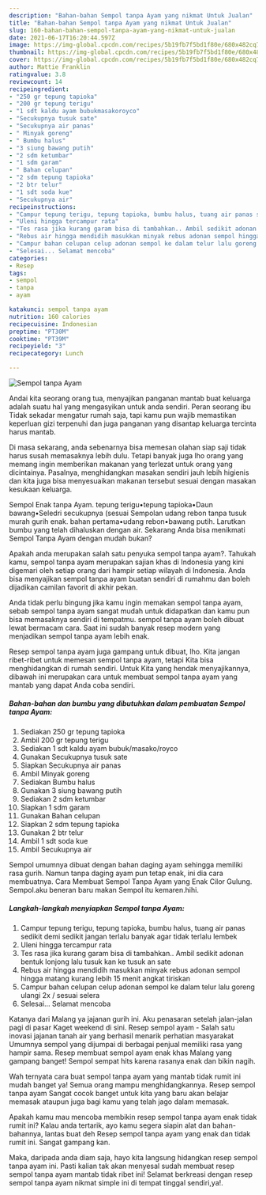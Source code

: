 ```yaml
---
description: "Bahan-bahan Sempol tanpa Ayam yang nikmat Untuk Jualan"
title: "Bahan-bahan Sempol tanpa Ayam yang nikmat Untuk Jualan"
slug: 160-bahan-bahan-sempol-tanpa-ayam-yang-nikmat-untuk-jualan
date: 2021-06-17T16:20:44.597Z
image: https://img-global.cpcdn.com/recipes/5b19fb7f5bd1f80e/680x482cq70/sempol-tanpa-ayam-foto-resep-utama.jpg
thumbnail: https://img-global.cpcdn.com/recipes/5b19fb7f5bd1f80e/680x482cq70/sempol-tanpa-ayam-foto-resep-utama.jpg
cover: https://img-global.cpcdn.com/recipes/5b19fb7f5bd1f80e/680x482cq70/sempol-tanpa-ayam-foto-resep-utama.jpg
author: Mattie Franklin
ratingvalue: 3.8
reviewcount: 14
recipeingredient:
- "250 gr tepung tapioka"
- "200 gr tepung terigu"
- "1 sdt kaldu ayam bubukmasakoroyco"
- "Secukupnya tusuk sate"
- "Secukupnya air panas"
- " Minyak goreng"
- " Bumbu halus"
- "3 siung bawang putih"
- "2 sdm ketumbar"
- "1 sdm garam"
- " Bahan celupan"
- "2 sdm tepung tapioka"
- "2 btr telur"
- "1 sdt soda kue"
- "Secukupnya air"
recipeinstructions:
- "Campur tepung terigu, tepung tapioka, bumbu halus, tuang air panas sedikit demi sedikit jangan terlalu banyak agar tidak terlalu lembek"
- "Uleni hingga tercampur rata"
- "Tes rasa jika kurang garam bisa di tambahkan.. Ambil sedikit adonan bentuk lonjong lalu tusuk kan ke tusuk an sate"
- "Rebus air hingga mendidih masukkan minyak rebus adonan sempol hingga matang kurang lebih 15 menit angkat tiriskan"
- "Campur bahan celupan celup adonan sempol ke dalam telur lalu goreng ulangi 2x / sesuai selera"
- "Selesai... Selamat mencoba"
categories:
- Resep
tags:
- sempol
- tanpa
- ayam

katakunci: sempol tanpa ayam 
nutrition: 160 calories
recipecuisine: Indonesian
preptime: "PT30M"
cooktime: "PT39M"
recipeyield: "3"
recipecategory: Lunch

---
```



![Sempol tanpa Ayam](https://img-global.cpcdn.com/recipes/5b19fb7f5bd1f80e/680x482cq70/sempol-tanpa-ayam-foto-resep-utama.jpg)

Andai kita seorang orang tua, menyajikan panganan mantab buat keluarga adalah suatu hal yang mengasyikan untuk anda sendiri. Peran seorang ibu Tidak sekadar mengatur rumah saja, tapi kamu pun wajib memastikan keperluan gizi terpenuhi dan juga panganan yang disantap keluarga tercinta harus mantab.

Di masa  sekarang, anda sebenarnya bisa memesan olahan siap saji tidak harus susah memasaknya lebih dulu. Tetapi banyak juga lho orang yang memang ingin memberikan makanan yang terlezat untuk orang yang dicintainya. Pasalnya, menghidangkan masakan sendiri jauh lebih higienis dan kita juga bisa menyesuaikan makanan tersebut sesuai dengan masakan kesukaan keluarga. 

Sempol Enak tanpa Ayam. tepung terigu•tepung tapioka•Daun bawang•Seledri secukupnya (sesuai Sempolan udang rebon tanpa tusuk murah gurih enak. bahan pertama•udang rebon•bawang putih. Larutkan bumbu yang telah dihaluskan dengan air. Sekarang Anda bisa menikmati Sempol Tanpa Ayam dengan mudah bukan?

Apakah anda merupakan salah satu penyuka sempol tanpa ayam?. Tahukah kamu, sempol tanpa ayam merupakan sajian khas di Indonesia yang kini digemari oleh setiap orang dari hampir setiap wilayah di Indonesia. Anda bisa menyajikan sempol tanpa ayam buatan sendiri di rumahmu dan boleh dijadikan camilan favorit di akhir pekan.

Anda tidak perlu bingung jika kamu ingin memakan sempol tanpa ayam, sebab sempol tanpa ayam sangat mudah untuk didapatkan dan kamu pun bisa memasaknya sendiri di tempatmu. sempol tanpa ayam boleh dibuat lewat bermacam cara. Saat ini sudah banyak resep modern yang menjadikan sempol tanpa ayam lebih enak.

Resep sempol tanpa ayam juga gampang untuk dibuat, lho. Kita jangan ribet-ribet untuk memesan sempol tanpa ayam, tetapi Kita bisa menghidangkan di rumah sendiri. Untuk Kita yang hendak menyajikannya, dibawah ini merupakan cara untuk membuat sempol tanpa ayam yang mantab yang dapat Anda coba sendiri.

<!--inarticleads1-->

##### Bahan-bahan dan bumbu yang dibutuhkan dalam pembuatan Sempol tanpa Ayam:

1. Sediakan 250 gr tepung tapioka
1. Ambil 200 gr tepung terigu
1. Sediakan 1 sdt kaldu ayam bubuk/masako/royco
1. Gunakan Secukupnya tusuk sate
1. Siapkan Secukupnya air panas
1. Ambil  Minyak goreng
1. Sediakan  Bumbu halus
1. Gunakan 3 siung bawang putih
1. Sediakan 2 sdm ketumbar
1. Siapkan 1 sdm garam
1. Gunakan  Bahan celupan
1. Siapkan 2 sdm tepung tapioka
1. Gunakan 2 btr telur
1. Ambil 1 sdt soda kue
1. Ambil Secukupnya air


Sempol umumnya dibuat dengan bahan daging ayam sehingga memiliki rasa gurih. Namun tanpa daging ayam pun tetap enak, ini dia cara membuatnya. Cara Membuat Sempol Tanpa Ayam yang Enak Cilor Gulung. Sempol.aku beneran baru makan Sempol itu kemaren.hihi. 

<!--inarticleads2-->

##### Langkah-langkah menyiapkan Sempol tanpa Ayam:

1. Campur tepung terigu, tepung tapioka, bumbu halus, tuang air panas sedikit demi sedikit jangan terlalu banyak agar tidak terlalu lembek
1. Uleni hingga tercampur rata
1. Tes rasa jika kurang garam bisa di tambahkan.. Ambil sedikit adonan bentuk lonjong lalu tusuk kan ke tusuk an sate
1. Rebus air hingga mendidih masukkan minyak rebus adonan sempol hingga matang kurang lebih 15 menit angkat tiriskan
1. Campur bahan celupan celup adonan sempol ke dalam telur lalu goreng ulangi 2x / sesuai selera
1. Selesai... Selamat mencoba


Katanya dari Malang ya jajanan gurih ini. Aku penasaran setelah jalan-jalan pagi di pasar Kaget weekend di sini. Resep sempol ayam - Salah satu inovasi jajanan tanah air yang berhasil menarik perhatian masyarakat Umumnya sempol yang dijumpai di berbagai penjual memiliki rasa yang hampir sama. Resep membuat sempol ayam enak khas Malang yang gampang banget! Sempol sempat hits karena rasanya enak dan bikin nagih. 

Wah ternyata cara buat sempol tanpa ayam yang mantab tidak rumit ini mudah banget ya! Semua orang mampu menghidangkannya. Resep sempol tanpa ayam Sangat cocok banget untuk kita yang baru akan belajar memasak ataupun juga bagi kamu yang telah jago dalam memasak.

Apakah kamu mau mencoba membikin resep sempol tanpa ayam enak tidak rumit ini? Kalau anda tertarik, ayo kamu segera siapin alat dan bahan-bahannya, lantas buat deh Resep sempol tanpa ayam yang enak dan tidak rumit ini. Sangat gampang kan. 

Maka, daripada anda diam saja, hayo kita langsung hidangkan resep sempol tanpa ayam ini. Pasti kalian tak akan menyesal sudah membuat resep sempol tanpa ayam mantab tidak ribet ini! Selamat berkreasi dengan resep sempol tanpa ayam nikmat simple ini di tempat tinggal sendiri,ya!.

